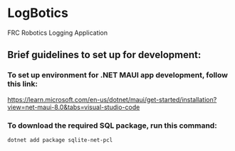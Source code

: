# LogBotics
FRC Robotics Logging Application

## Brief guidelines to set up for development:
### To set up environment for .NET MAUI app development, follow this link:
https://learn.microsoft.com/en-us/dotnet/maui/get-started/installation?view=net-maui-8.0&tabs=visual-studio-code

### To download the required SQL package, run this command:
`dotnet add package sqlite-net-pcl`


